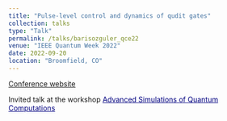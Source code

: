 ```yaml
---
title: "Pulse-level control and dynamics of qudit gates"
collection: talks
type: "Talk"
permalink: /talks/barisozguler_qce22
venue: "IEEE Quantum Week 2022"
date: 2022-09-20
location: "Broomfield, CO"
---
```


[Conference website](https://qce.quantum.ieee.org/2022)

Invited talk at the workshop <a href="https://events.cels.anl.gov/event/332/overview" style="color:Navy;">Advanced Simulations of Quantum Computations</a>
